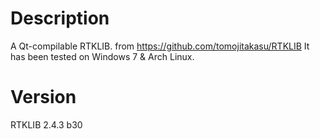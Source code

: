# Description
A Qt-compilable RTKLIB. from https://github.com/tomojitakasu/RTKLIB
It has been tested on Windows 7 & Arch Linux.

# Version
RTKLIB 2.4.3 b30

